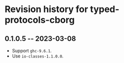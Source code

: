 # Revision history for typed-protocols-cborg

## 0.1.0.5 -- 2023-03-08

* Support `ghc-9.6.1`.
* Use `io-classes-1.1.0.0`.


